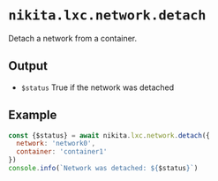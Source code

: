 
# `nikita.lxc.network.detach`

Detach a network from a container.

## Output

* `$status`
  True if the network was detached

## Example

```js
const {$status} = await nikita.lxc.network.detach({
  network: 'network0',
  container: 'container1'
})
console.info(`Network was detached: ${$status}`)
```
